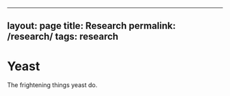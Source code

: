 
---
layout: page
title: Research
permalink: /research/
tags: research
---
<h1>Yeast </h1>
 
 <p> The frightening things yeast do. </p>
 

